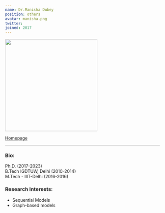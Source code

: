 ```yaml
---
name: Dr.Manisha Dubey
position: others
avatar: manisha.png
twitter: 
joined: 2017
---
```


<img width="300" src="{{site.baseurl}}/images/people/{{page.avatar}}" data-action="zoom">

<a href="https://sites.google.com/view/manisha-dubey">Homepage</a> 
<hr>

### Bio:
Ph.D. (2017-2023)<br>
B.Tech IGDTUW, Delhi (2010-2014)<br>
M.Tech - IIIT-Delhi (2016-2016)<br>
### Research Interests:
* Sequential Models
* Graph-based models
